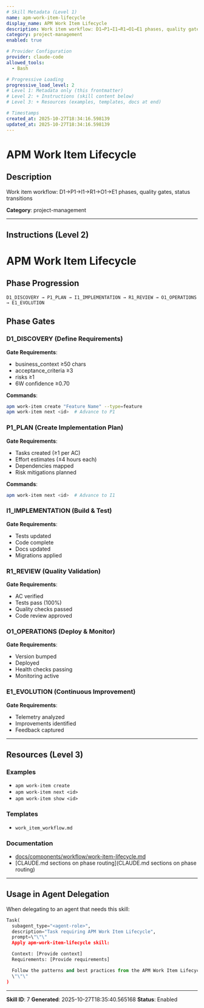 ```yaml
---
# Skill Metadata (Level 1)
name: apm-work-item-lifecycle
display_name: APM Work Item Lifecycle
description: Work item workflow: D1→P1→I1→R1→O1→E1 phases, quality gates, status transitions
category: project-management
enabled: true

# Provider Configuration
provider: claude-code
allowed_tools:
  - Bash

# Progressive Loading
progressive_load_level: 2
# Level 1: Metadata only (this frontmatter)
# Level 2: + Instructions (skill content below)
# Level 3: + Resources (examples, templates, docs at end)

# Timestamps
created_at: 2025-10-27T18:34:16.598139
updated_at: 2025-10-27T18:34:16.598139
---
```


# APM Work Item Lifecycle

## Description
Work item workflow: D1→P1→I1→R1→O1→E1 phases, quality gates, status transitions

**Category**: project-management

---

## Instructions (Level 2)

# APM Work Item Lifecycle

## Phase Progression
```
D1_DISCOVERY → P1_PLAN → I1_IMPLEMENTATION → R1_REVIEW → O1_OPERATIONS → E1_EVOLUTION
```

## Phase Gates

### D1_DISCOVERY (Define Requirements)
**Gate Requirements**:
- business_context ≥50 chars
- acceptance_criteria ≥3
- risks ≥1
- 6W confidence ≥0.70

**Commands**:
```bash
apm work-item create "Feature Name" --type=feature
apm work-item next <id>  # Advance to P1
```

### P1_PLAN (Create Implementation Plan)
**Gate Requirements**:
- Tasks created (≥1 per AC)
- Effort estimates (≤4 hours each)
- Dependencies mapped
- Risk mitigations planned

**Commands**:
```bash
apm work-item next <id>  # Advance to I1
```

### I1_IMPLEMENTATION (Build & Test)
**Gate Requirements**:
- Tests updated
- Code complete
- Docs updated
- Migrations applied

### R1_REVIEW (Quality Validation)
**Gate Requirements**:
- AC verified
- Tests pass (100%)
- Quality checks passed
- Code review approved

### O1_OPERATIONS (Deploy & Monitor)
**Gate Requirements**:
- Version bumped
- Deployed
- Health checks passing
- Monitoring active

### E1_EVOLUTION (Continuous Improvement)
**Gate Requirements**:
- Telemetry analyzed
- Improvements identified
- Feedback captured

---

## Resources (Level 3)

### Examples
- `apm work-item create`
- `apm work-item next <id>`
- `apm work-item show <id>`

### Templates
- `work_item_workflow.md`

### Documentation
- [docs/components/workflow/work-item-lifecycle.md](docs/components/workflow/work-item-lifecycle.md)
- [CLAUDE.md sections on phase routing](CLAUDE.md sections on phase routing)


---

## Usage in Agent Delegation

When delegating to an agent that needs this skill:

```python
Task(
  subagent_type="<agent-role>",
  description="Task requiring APM Work Item Lifecycle",
  prompt=\"\"\"
  Apply apm-work-item-lifecycle skill:

  Context: [Provide context]
  Requirements: [Provide requirements]

  Follow the patterns and best practices from the APM Work Item Lifecycle skill.
  \"\"\"
)
```

---

**Skill ID**: 7
**Generated**: 2025-10-27T18:35:40.565168
**Status**: Enabled
